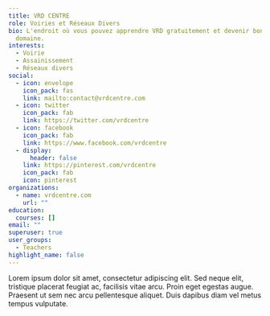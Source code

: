 ```yaml
---
title: VRD CENTRE
role: Voiries et Réseaux Divers
bio: L'endroit où vous pouvez apprendre VRD gratuitement et devenir bon dans ce
  domaine.
interests:
  - Voirie
  - Assainissement
  - Réseaux divers
social:
  - icon: envelope
    icon_pack: fas
    link: mailto:contact@vrdcentre.com
  - icon: twitter
    icon_pack: fab
    link: https://twitter.com/vrdcentre
  - icon: facebook
    icon_pack: fab
    link: https://www.facebook.com/vrdcentre
  - display:
      header: false
    link: https://pinterest.com/vrdcentre
    icon_pack: fab
    icon: pinterest
organizations:
  - name: vrdcentre.com
    url: ""
education:
  courses: []
email: ""
superuser: true
user_groups:
  - Teachers
highlight_name: false
---
```


Lorem ipsum dolor sit amet, consectetur adipiscing elit. Sed neque elit, tristique placerat feugiat ac, facilisis vitae arcu. Proin eget egestas augue. Praesent ut sem nec arcu pellentesque aliquet. Duis dapibus diam vel metus tempus vulputate.
